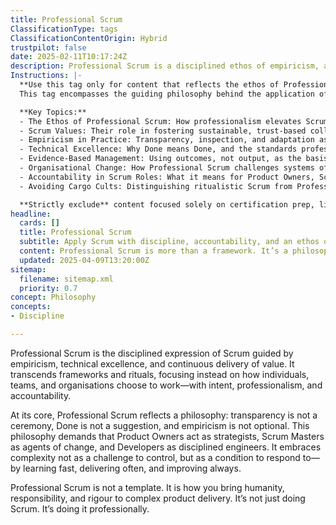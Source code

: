 ```yaml
---
title: Professional Scrum
ClassificationType: tags
ClassificationContentOrigin: Hybrid
trustpilot: false
date: 2025-02-11T10:17:24Z
description: Professional Scrum is a disciplined ethos of empiricism, accountability, and continuous improvement that transcends the Scrum framework.
Instructions: |-
  **Use this tag only for content that reflects the ethos of Professional Scrum.**  
  This tag encompasses the guiding philosophy behind the application of Scrum in complex environments. Content should focus on the disciplined application of Scrum, informed by principles of empiricism, technical excellence, accountability, and professional responsibility. It should capture how individuals and teams operate with intentionality, not just within the Scrum framework but in how they work as professionals delivering value.

  **Key Topics:**
  - The Ethos of Professional Scrum: How professionalism elevates Scrum beyond a mechanical framework into a way of working.
  - Scrum Values: Their role in fostering sustainable, trust-based collaboration.
  - Empiricism in Practice: Transparency, inspection, and adaptation as mechanisms for evidence-based learning.
  - Technical Excellence: Why Done means Done, and the standards professionals hold themselves to.
  - Evidence-Based Management: Using outcomes, not output, as the basis for product and organisational decisions.
  - Organisational Change: How Professional Scrum challenges systems of work to deliver real value.
  - Accountability in Scrum Roles: What it means for Product Owners, Scrum Masters, and Developers to be professionals, not personas.
  - Avoiding Cargo Cults: Distinguishing ritualistic Scrum from Professional Scrum through rigour, intent, and impact.

  **Strictly exclude** content focused solely on certification prep, lightweight introductions, or misapplications of Scrum that omit professionalism, empiricism, or the pursuit of value.
headline:
  cards: []
  title: Professional Scrum
  subtitle: Apply Scrum with discipline, accountability, and an ethos of professionalism.
  content: Professional Scrum is more than a framework. It’s a philosophy that integrates empiricism, technical excellence, and organisational change. This tag is for exploring how teams and organisations engage with Scrum not just as a process, but as a commitment to delivering value with transparency, adaptability, and purpose. Posts here cover role accountability, ethical delivery standards, evidence-based decision-making, and continuous learning in complex environments.
  updated: 2025-04-09T13:20:00Z
sitemap:
  filename: sitemap.xml
  priority: 0.7
concept: Philosophy
concepts:
- Discipline

---
```

Professional Scrum is the disciplined expression of Scrum guided by empiricism, technical excellence, and continuous delivery of value. It transcends frameworks and rituals, focusing instead on how individuals, teams, and organisations choose to work—with intent, professionalism, and accountability.

At its core, Professional Scrum reflects a philosophy: transparency is not a ceremony, Done is not a suggestion, and empiricism is not optional. This philosophy demands that Product Owners act as strategists, Scrum Masters as agents of change, and Developers as disciplined engineers. It embraces complexity not as a challenge to control, but as a condition to respond to—by learning fast, delivering often, and improving always.

Professional Scrum is not a template. It is how you bring humanity, responsibility, and rigour to complex product delivery. It’s not just doing Scrum. It’s doing it professionally.
